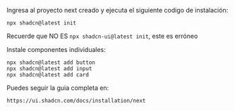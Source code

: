 Ingresa al proyecto next creado y ejecuta el siguiente codigo de instalación:
```
npx shadcn@latest init
```
Recuerde que NO ES `npx shadcn-ui@latest init`, este es erróneo

Instale componentes individuales:
```
npx shadcn@latest add button
npx shadcn@latest add input
npx shadcn@latest add card
```

Puedes seguir la guia completa en:
```
https://ui.shadcn.com/docs/installation/next
```

